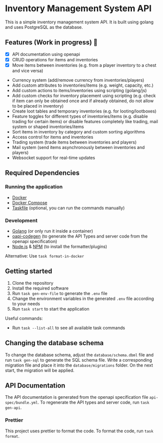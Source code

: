 # Inventory Management System API

This is a simple inventory management system API. It is built using golang and uses PostgreSQL as the database.

## Features (Work in progress) 🚧

-   [x] API documentation using openapi
-   [x] CRUD operations for items and inventories
-   [x] Move items between inventories (e.g. from a player inventory to a chest and vice versa)
-   Currency system (add/remove currency from inventories/players)
-   Add custom attributes to inventories/items (e.g. weight, capacity, etc.)
-   Add custom actions to items/inventories using scripting (golang/js)
-   Add custom checks for inventory placement using scripting (e.g. check if item can only be obtained once and if already obtained, do not allow to be placed in inventory)
-   Create loot tables and temporary inventories (e.g. for looting/lootboxes)
-   Feature toggles for different types of inventories/items (e.g. disable trading for certain items) or disable features completely like trading, mail system or shaped inventories/items
-   Sort items in inventory by category and custom sorting algorithms
-   Access control for items and inventories
-   Trading system (trade items between inventories and players)
-   Mail system (send items asynchronously between inventories and players)
-   Websocket support for real-time updates

## Required Dependencies

### Running the application

-   [Docker](https://docs.docker.com/get-docker/)
-   [Docker Compose](https://docs.docker.com/compose/install/)
-   [Taskfile](https://taskfile.dev/#/installation) (optional, you can run the commands manually)

### Development

-   [Golang](https://golang.org/dl/) (or only run it inside a container)
-   [oapi-codegen](https://github.com/deepmap/oapi-codegen) (to generate the API Types and server code from the openapi specification)
-   [Node.js](https://nodejs.org/en/download/) & [NPM](https://www.npmjs.com/get-npm) (to install the formatter/plugins)

Alternative: Use `task format-in-docker`

## Getting started

1. Clone the repository
2. Install the required software
3. Run `task gen-env-file` to generate the `.env` file
4. Change the environment variables in the generated `.env` file according to your needs
5. Run `task start` to start the application

Useful commands:

-   Run `task --list-all` to see all available task commands

## Changing the database schema

To change the database schema, adjust the `database/schema.dbml` file and run `task gen-sql` to generate the SQL schema file. Write a corresponding migration file and place it into the `database/migrations` folder. On the next start, the migration will be applied.

## API Documentation

The API documentation is generated from the openapi specification file `api-spec/bundle.yml`. To regenerate the API types and server code, run `task gen-api`.

### Prettier

This project uses prettier to format the code.
To format the code, run `task format`.
